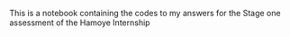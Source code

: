 This is a notebook containing the codes to my answers for the Stage one assessment of the Hamoye Internship